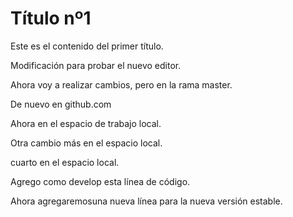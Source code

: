 # Título nº1

Este es el contenido del primer título.

Modificación para probar el nuevo editor.

Ahora voy a realizar cambios, pero en la rama master.

De nuevo en github.com

Ahora en el espacio de trabajo local.

Otra cambio más en el espacio local.

cuarto en el espacio local.

Agrego como develop esta línea de código.

Ahora agregaremosuna nueva línea para la nueva versión estable.
